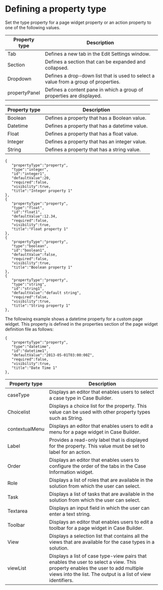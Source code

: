 # Defining a property type

Set the type property for a page widget property or an action property to one of the following
values.

| Property type   | Description                                                                         |
|-----------------|-------------------------------------------------------------------------------------|
| Tab             | Defines a new tab in the Edit Settings window.                                      |
| Section         | Defines a section that can be expanded and collapsed.                               |
| Dropdown        | Defines a drop-down list that is used to select a value from a group of properties. |
| propertyPanel   | Defines a content pane in which a group of properties are displayed.                |

| Property type   | Description                                   |
|-----------------|-----------------------------------------------|
| Boolean         | Defines a property that has a Boolean value.  |
| Datetime        | Defines a property that has a datetime value. |
| Float           | Defines a property that has a float value.    |
| Integer         | Defines a property that has an integer value. |
| String          | Defines a property that has a string value.   |

```
{
   "propertyType":"property",
   "type":"integer",
   "id":"integer1",
   "defaultValue":20,
   "required":false,
   "visibility":true,
   "title":"Integer property 1"
},
{
   "propertyType":"property",
   "type":"float",
   "id":"float1",
   "defaultValue":12.34,
   "required":false,
   "visibility":true,
   "title":"Float property 1"
},
{
   "propertyType":"property",
   "type":"boolean",
   "id":"boolean1",
   "defaultValue":false,
   "required":false,
   "visibility":true,
   "title":"Boolean property 1"
},
{
   "propertyType":"property",
   "type":"string",
   "id":"string1",
   "defaultValue":"default string",
   "required":false,
   "visibility":true,
   "title":"String property 1"
},
```

The following example shows a datetime property for a custom page widget. This property is
defined in the properties section of the page widget definition file as follows:

```
{
   "propertyType":"property",
   "type":"datetime",
   "id":"datetime1",
   "defaultValue":"2013-05-01T03:00:00Z",
   "required":false,
   "visibility":true,
   "title":"Date Time 1"
},
```

| Property type   | Description                                                                                                                                                                                   |
|-----------------|-----------------------------------------------------------------------------------------------------------------------------------------------------------------------------------------------|
| caseType        | Displays an editor that enables users to select a case type in Case Builder.                                                                                                                  |
| Choicelist      | Displays a choice list for the property. This value can be used with other property types such as String.                                                                                     |
| contextualMenu  | Displays an editor that enables users to edit a menu for a page widget in Case Builder.                                                                                                       |
| Label           | Provides a read-only label that is displayed for the property. This value must be set to label for an action.                                                                                 |
| Order           | Displays an editor that enables users to configure the order of the tabs in the Case Information widget.                                                                                      |
| Role            | Displays a list of roles that are available in the solution from which the user can select.                                                                                                   |
| Task            | Displays a list of tasks that are available in the solution from which the user can select.                                                                                                   |
| Textarea        | Displays an input field in which the user can enter a text string.                                                                                                                            |
| Toolbar         | Displays an editor that enables users to edit a toolbar for a page widget in Case Builder.                                                                                                    |
| View            | Displays a selection list that contains all the views that are available for the case types in a solution.                                                                                    |
| viewList        | Displays a list of case type-view pairs that enables the user to select a view. This property enables the user to add multiple views into the list. The output is a list of view identifiers. |